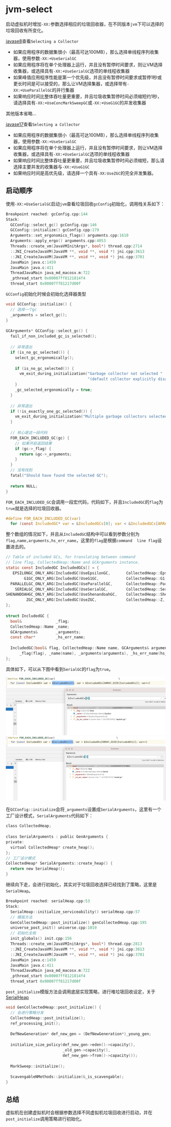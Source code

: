 # jvm-select

启动虚拟机时增加`-XX:`参数选择相应的垃圾回收器，在不同版本`jvm`下可以选择的垃圾回收有所变化。

[javase8](https://docs.oracle.com/javase/8/docs/technotes/guides/vm/gctuning/collectors.html#sthref27)查看`Selecting a Collector`

* 如果应用程序的数据集很小（最高可达100MB），那么选择单线程序列收集器，使用参数`-XX:+UseSerialGC`
* 如果应用程序将在单个处理器上运行，并且没有暂停时间要求，则让VM选择收集器，或选择具有`-XX:+UseSerialGC`选项的单线程收集器
* 如果峰值应用程序性能是第一个优先级，并且没有暂停时间要求或暂停1秒或更长时间是可以接受的，那么让VM选择集器，或选择带有`-XX:+UseParallelGC`的并行集器
* 如果响应时间比整体吞吐量更重要，并且垃圾收集暂停时间必须缩短约1秒，请选择具有`-XX:+UseConcMarkSweepGC`或`-XX:+UseG1GC`的并发收集器

其他版本省略...

[javase17](https://docs.oracle.com/en/java/javase/17/gctuning/available-collectors.html#GUID-F215A508-9E58-40B4-90A5-74E29BF3BD3C)查看`Selecting a Collector`

* 如果应用程序的数据集很小（最高可达100MB），那么选择单线程序列收集器，使用参数`-XX:+UseSerialGC`
* 如果应用程序将在单个处理器上运行，并且没有暂停时间要求，则让VM选择收集器，或选择具有`-XX:+UseSerialGC`选项的单线程收集器
* 如果响应时间比整体吞吐量更重要，并且垃圾收集暂停时间必须缩短，那么请选择主要并发的收集器与`-XX:+UseG1GC`
* 如果响应时间是高优先级，请选择一个具有`-XX:UseZGC`的完全并发集器。

## 启动顺序

使用`-XX:+UseSerialGC`启动`jvm`查看垃圾回收`gcConfig`初始化，调用栈关系如下：

```C
Breakpoint reached: gcConfig.cpp:144
Stack: 
  GCConfig::select_gc() gcConfig.cpp:146
  GCConfig::initialize() gcConfig.cpp:179
  Arguments::set_ergonomics_flags() arguments.cpp:1610
  Arguments::apply_ergo() arguments.cpp:4053
  Threads::create_vm(JavaVMInitArgs*, bool*) thread.cpp:2714
  ::JNI_CreateJavaVM(JavaVM **, void **, void *) jni.cpp:3613
  ::JNI_CreateJavaVM(JavaVM **, void **, void *) jni.cpp:3701
  JavaMain java.c:1459
  JavaMain java.c:411
  ThreadJavaMain java_md_macosx.m:722
  _pthread_start 0x00007ff8121814f4
  thread_start 0x00007ff81217d00f
```

`GCConfig`初始化时候会初始化选择器类型

```C
void GCConfig::initialize() {
  // 选择一个gc
  _arguments = select_gc();
}

GCArguments* GCConfig::select_gc() {
  fail_if_non_included_gc_is_selected();

  // 异常退出
  if (is_no_gc_selected()) {
    select_gc_ergonomically();

    if (is_no_gc_selected()) {
      vm_exit_during_initialization("Garbage collector not selected "
                                    "(default collector explicitly disabled)", NULL);
    }
    _gc_selected_ergonomically = true;
  }

  // 异常退出
  if (!is_exactly_one_gc_selected()) {
    vm_exit_during_initialization("Multiple garbage collectors selected", NULL);
  }
  
  // 核心是这一段代码
  FOR_EACH_INCLUDED_GC(gc) {
    // 如果开启返回结果
    if (gc->_flag) {
      return &gc->_arguments;
    }
  }
  // 没有找到
  fatal("Should have found the selected GC");

  return NULL;
}
```

`FOR_EACH_INCLUDED_GC`会调用一段宏代码，代码如下，并且`IncludedGC`的`flag`为`true`就是选择的垃圾回收器。

```C
#define FOR_EACH_INCLUDED_GC(var)                                            \
  for (const IncludedGC* var = &IncludedGCs[0]; var < &IncludedGCs[ARRAY_SIZE(IncludedGCs)]; var++)
```

整个数组的情况如下，并且从`IncludedGC`结构中可以看到参数分别为`flag,name,arguments,hs_err_name`，这里的`flag`是根据`command  line flag`设置进去的。

```C
// Table of included GCs, for translating between command
// line flag, CollectedHeap::Name and GCArguments instance.
static const IncludedGC IncludedGCs[] = {
   EPSILONGC_ONLY_ARG(IncludedGC(UseEpsilonGC,       CollectedHeap::Epsilon,    epsilonArguments,    "epsilon gc"))
        G1GC_ONLY_ARG(IncludedGC(UseG1GC,            CollectedHeap::G1,         g1Arguments,         "g1 gc"))
  PARALLELGC_ONLY_ARG(IncludedGC(UseParallelGC,      CollectedHeap::Parallel,   parallelArguments,   "parallel gc"))
    SERIALGC_ONLY_ARG(IncludedGC(UseSerialGC,        CollectedHeap::Serial,     serialArguments,     "serial gc"))
SHENANDOAHGC_ONLY_ARG(IncludedGC(UseShenandoahGC,    CollectedHeap::Shenandoah, shenandoahArguments, "shenandoah gc"))
         ZGC_ONLY_ARG(IncludedGC(UseZGC,             CollectedHeap::Z,          zArguments,          "z gc"))
};

struct IncludedGC {
  bool&               _flag;
  CollectedHeap::Name _name;
  GCArguments&        _arguments;
  const char*         _hs_err_name;

  IncludedGC(bool& flag, CollectedHeap::Name name, GCArguments& arguments, const char* hs_err_name) :
      _flag(flag), _name(name), _arguments(arguments), _hs_err_name(hs_err_name) {}
};
```

具体如下，可以从下图中看到`SerialGC`的`flag`为`true`。

![An image](./image/IncludedGC0.png)
![An image](./image/IncludedGC3.png)

在`GCConfig::initialize`会将`_arguments`设置成`SerialArguments`，这里有一个工厂设计模式，`SerialArguments`代码如下：

```C
class CollectedHeap;

class SerialArguments : public GenArguments {
private:
  virtual CollectedHeap* create_heap();
};
// 工厂设计模式
CollectedHeap* SerialArguments::create_heap() {
  return new SerialHeap();
}
```

继续向下走，会进行初始化，其实对于垃圾回收选择已经找到了策略，这里是`SerialHeap`。

```C
Breakpoint reached: serialHeap.cpp:53
Stack: 
  SerialHeap::initialize_serviceability() serialHeap.cpp:57
  // 模版方法
  GenCollectedHeap::post_initialize() genCollectedHeap.cpp:195
  universe_post_init() universe.cpp:1019
  // 初始化全局
  init_globals() init.cpp:156
  Threads::create_vm(JavaVMInitArgs*, bool*) thread.cpp:2813
  ::JNI_CreateJavaVM(JavaVM **, void **, void *) jni.cpp:3613
  ::JNI_CreateJavaVM(JavaVM **, void **, void *) jni.cpp:3701
  JavaMain java.c:1459
  JavaMain java.c:411
  ThreadJavaMain java_md_macosx.m:722
  _pthread_start 0x00007ff8121814f4
  thread_start 0x00007ff81217d00f
```

`post_initialize`模版方法会调用底层实现策略，进行堆垃圾回收设定，关于[SerialHeap](./SerialHeap)

```C
void GenCollectedHeap::post_initialize() {
  // 会进行策略分发
  CollectedHeap::post_initialize();
  ref_processing_init();

  DefNewGeneration* def_new_gen = (DefNewGeneration*)_young_gen;

  initialize_size_policy(def_new_gen->eden()->capacity(),
                         _old_gen->capacity(),
                         def_new_gen->from()->capacity());

  MarkSweep::initialize();

  ScavengableNMethods::initialize(&_is_scavengable);
}
```

## 总结

虚拟机在创建虚拟机时会根据参数选择不同虚拟机垃圾回收进行启动，并在`post_initialize`调用策略进行初始化。
